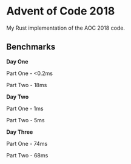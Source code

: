 # Advent of Code 2018
My Rust implementation of the AOC 2018 code.
## Benchmarks
**Day One**

Part One - <0.2ms

Part Two - 18ms

**Day Two**

Part One - 1ms

Part Two - 5ms

**Day Three**

Part One - 74ms

Part Two - 68ms
